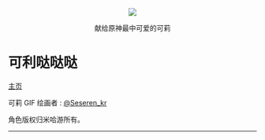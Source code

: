 ﻿
<div align="center"><img src="static/img/kell1.gif"></div>

<div align="center">
<p>献给原神最中可爱的可莉</p></div>

# 可利哒哒哒
[主页](https://duiqt.github.io/herta_kuru)

可莉 GIF 绘画者 : [@Seseren_kr](https://twitter.com/Seseren_kr) 

角色版权归米哈游所有。
***
